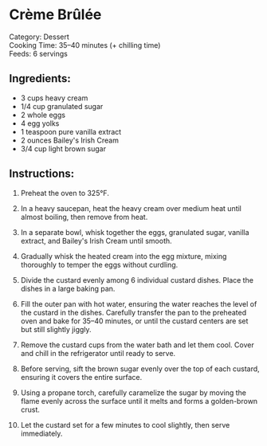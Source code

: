 # Crème Brûlée

Category: Dessert  
Cooking Time: 35–40 minutes (+ chilling time)  
Feeds: 6 servings  

## Ingredients:
- 3 cups heavy cream  
- 1/4 cup granulated sugar  
- 2 whole eggs  
- 4 egg yolks  
- 1 teaspoon pure vanilla extract  
- 2 ounces Bailey's Irish Cream  
- 3/4 cup light brown sugar  

## Instructions:
1. Preheat the oven to 325°F.  

2. In a heavy saucepan, heat the heavy cream over medium heat until almost boiling, then remove from heat.  

3. In a separate bowl, whisk together the eggs, granulated sugar, vanilla extract, and Bailey's Irish Cream until smooth.  

4. Gradually whisk the heated cream into the egg mixture, mixing thoroughly to temper the eggs without curdling.  

5. Divide the custard evenly among 6 individual custard dishes. Place the dishes in a large baking pan.  

6. Fill the outer pan with hot water, ensuring the water reaches the level of the custard in the dishes. Carefully transfer the pan to the preheated oven and bake for 35–40 minutes, or until the custard centers are set but still slightly jiggly.  

7. Remove the custard cups from the water bath and let them cool. Cover and chill in the refrigerator until ready to serve.  

8. Before serving, sift the brown sugar evenly over the top of each custard, ensuring it covers the entire surface.  

9. Using a propane torch, carefully caramelize the sugar by moving the flame evenly across the surface until it melts and forms a golden-brown crust.  

10. Let the custard set for a few minutes to cool slightly, then serve immediately.  